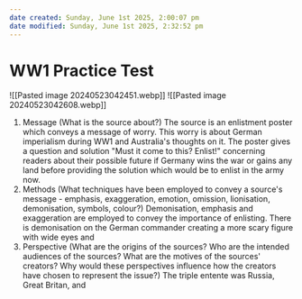 ```yaml
---
date created: Sunday, June 1st 2025, 2:00:07 pm
date modified: Sunday, June 1st 2025, 2:32:52 pm
---
```


# WW1 Practice Test
![[Pasted image 20240523042451.webp]]
![[Pasted image 20240523042608.webp]]

1. Message (What is the source about?)
The source is an enlistment poster which conveys a message of worry. This worry is about German imperialism during WW1 and Australia's thoughts on it. The poster gives a question and solution "Must it come to this? Enlist!" concerning readers about their possible future if Germany wins the war or gains any land before providing the solution which would be to enlist in the army now.
2. Methods (What techniques have been employed to convey a source's message - emphasis, exaggeration, emotion, omission, lionisation, demonisation, symbols, colour?)
Demonisation, emphasis and exaggeration are employed to convey the importance of enlisting. There is demonisation on the German commander creating a more scary figure with wide eyes and
3. Perspective (What are the origins of the sources? Who are the intended audiences of the sources? What are the motives of the sources' creators? Why would these perspectives influence how the creators have chosen to represent the issue?)
The triple entente was Russia, Great Britan, and